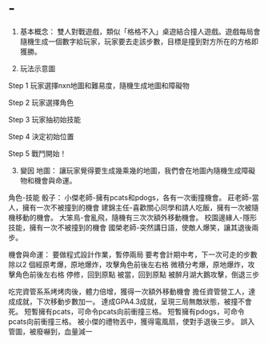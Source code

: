 # -
1. 基本概念：
雙人對戰遊戲，類似「格格不入」桌遊結合撞人遊戲。遊戲每局會隨機生成一個數字給玩家，玩家要去走該步數，目標是撞到對方所在的方格即獲勝。

2. 玩法示意圖
  
Step 1 玩家選擇nxn地圖和難易度，隨機生成地圖和障礙物

Step 2 玩家選擇角色

Step 3 玩家抽初始技能

Step 4 決定初始位置

Step 5 戰鬥開始！



3. 變因
地圖：
讓玩家覺得要生成幾乘幾的地圖，我們會在地圖內隨機生成障礙物和機會與命運。

角色-技能 骰子：
小傑老師-擁有pcats和pdogs，各有一次衝撞機會。
莊老師-當人，擁有一次不被撞到的機會
建錦主任-喜歡關心同學和請人吃飯，擁有一次被隨機移動的機會。
大笨鳥-會亂飛，隨機有三次次額外移動機會。
校園邊緣人-隱形技能，擁有一次不被撞到的機會
國榮老師-突然講日語，使敵人爆笑，讓其退後兩步。


機會與命運：
要做程式設計作業，暫停兩局
要考會計期中考，下一次可走的步數除以2
個經原考爆，原地爆炸，攻擊角色前後左右格
微積分考爆，原地爆炸，攻擊角色前後左右格
停修，回到原點
被當，回到原點
被醉月湖大鵝攻擊，倒退三步

吃完資管系系烤烤肉後，體力倍增，獲得一次額外移動機會
擔任資管營工人，達成成就，下次移動步數加一。
達成GPA4.3成就，呈現三局無敵狀態，被撞不會死。
短暫擁有pcats，可命令pcats向前衝撞三格。
短暫擁有pdogs，可命令pcats向前衝撞三格。
被小傑的禮物丟中，獲得電風扇，使對手退後三步。
誤入管圖，被廢嚇到，血量減一
